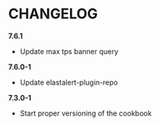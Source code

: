 # CHANGELOG

**7.6.1**

- Update max tps banner query

**7.6.0-1**

- Update elastalert-plugin-repo

**7.3.0-1**

- Start proper versioning of the cookbook

